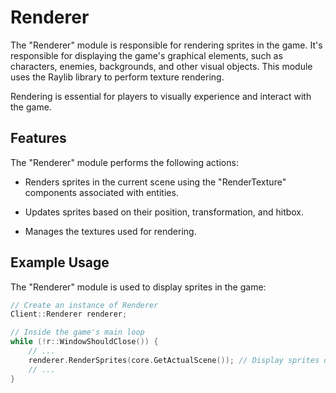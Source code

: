 # Renderer

The "Renderer" module is responsible for rendering sprites in the game. It's responsible for displaying the game's graphical elements, such as characters, enemies, backgrounds, and other visual objects. This module uses the Raylib library to perform texture rendering.

Rendering is essential for players to visually experience and interact with the game.

## Features
The "Renderer" module performs the following actions:

- Renders sprites in the current scene using the "RenderTexture" components associated with entities.

- Updates sprites based on their position, transformation, and hitbox.

- Manages the textures used for rendering.

## Example Usage
The "Renderer" module is used to display sprites in the game:

```cpp
// Create an instance of Renderer
Client::Renderer renderer;

// Inside the game's main loop
while (!r::WindowShouldClose()) {
    // ...
    renderer.RenderSprites(core.GetActualScene()); // Display sprites of the current scene
    // ...
}
```